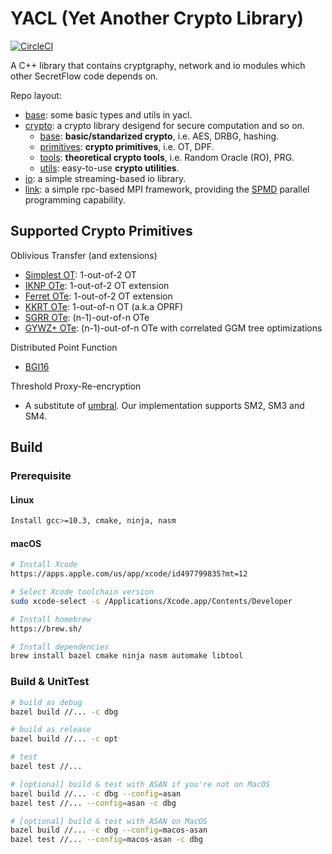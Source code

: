 # YACL (Yet Another Crypto Library) 

[![CircleCI](https://dl.circleci.com/status-badge/img/gh/secretflow/yacl/tree/main.svg?style=svg)](https://dl.circleci.com/status-badge/redirect/gh/secretflow/yacl/tree/main)

A C++ library that contains cryptgraphy, network and io modules which other SecretFlow code depends on.

Repo layout:

- [base](yacl/base/): some basic types and utils in yacl.
- [crypto](yacl/crypto/): a crypto library desigend for secure computation and so on.
  - [base](yacl/crypto/base): **basic/standarized crypto**, i.e. AES, DRBG, hashing.
  - [primitives](yacl/crypto/primitives/): **crypto primitives**, i.e. OT, DPF.
  - [tools](yacl/crypto/tools/): **theoretical crypto tools**, i.e. Random Oracle (RO), PRG.
  - [utils](yacl/crypto/utils/): easy-to-use **crypto utilities**.
- [io](yacl/io/): a simple streaming-based io library.
- [link](yacl/link/): a simple rpc-based MPI framework, providing the [SPMD](https://en.wikipedia.org/wiki/SPMD) parallel programming capability.

## Supported Crypto Primitives

Oblivious Transfer (and extensions)

- [Simplest OT](https://eprint.iacr.org/2015/267.pdf): 1-out-of-2 OT
- [IKNP OTe](https://www.iacr.org/archive/crypto2003/27290145/27290145.pdf): 1-out-of-2 OT extension
- [Ferret OTe](https://eprint.iacr.org/2020/924): 1-out-of-2 OT extension
- [KKRT OTe](https://eprint.iacr.org/2016/799.pdf): 1-out-of-n OT (a.k.a OPRF)
- [SGRR OTe](https://eprint.iacr.org/2019/1084.pdf): (n-1)-out-of-n OTe
- [GYWZ+ OTe](https://eprint.iacr.org/2022/1431.pdf): (n-1)-out-of-n OTe with correlated GGM tree optimizations

Distributed Point Function

- [BGI16](https://eprint.iacr.org/2018/707.pdf)

Threshold Proxy-Re-encryption

- A substitute of [umbral](https://github.com/nucypher/umbral-doc/blob/master/umbral-doc.pdf). Our implementation supports SM2, SM3 and SM4.

## Build

### Prerequisite

#### Linux
```sh
Install gcc>=10.3, cmake, ninja, nasm
```

#### macOS
```sh
# Install Xcode
https://apps.apple.com/us/app/xcode/id497799835?mt=12

# Select Xcode toolchain version
sudo xcode-select -s /Applications/Xcode.app/Contents/Developer

# Install homebrew
https://brew.sh/

# Install dependencies
brew install bazel cmake ninja nasm automake libtool
```

### Build & UnitTest
``` sh
# build as debug
bazel build //... -c dbg

# build as release
bazel build //... -c opt

# test
bazel test //...

# [optional] build & test with ASAN if you're not on MacOS
bazel build //... -c dbg --config=asan
bazel test //... --config=asan -c dbg

# [optional] build & test with ASAN on MacOS
bazel build //... -c dbg --config=macos-asan
bazel test //... --config=macos-asan -c dbg
```

